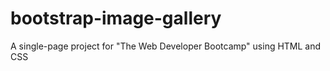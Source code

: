 # bootstrap-image-gallery
A single-page project for "The Web Developer Bootcamp" using HTML and CSS
